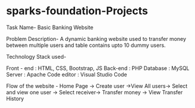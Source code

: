 # sparks-foundation-Projects
Task Name- Basic Banking Website

Problem Description- A dynamic banking website used to transfer money between multiple users and table contains upto 10 dummy users.

Technology Stack used-

Front - end : HTML, CSS, Bootstrap, JS
Back-end : PHP
Database : MySQL
Server : Apache
Code editor : Visual Studio Code

Flow of the website -
Home Page -> Create user ->View All users-> Select and view one user -> Select receiver-> Transfer money -> View Transfer History
